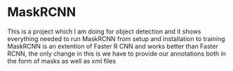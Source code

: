 # MaskRCNN
This is a project which I am doing for object detection and it shows everything needed to run MaskRCNN from setup and installation to training
MaskRCNN is an extention of Faster R CNN and works better than Faster RCNN, the only change in this is we have to provide our annotations both in the form of masks as well as xml files 
